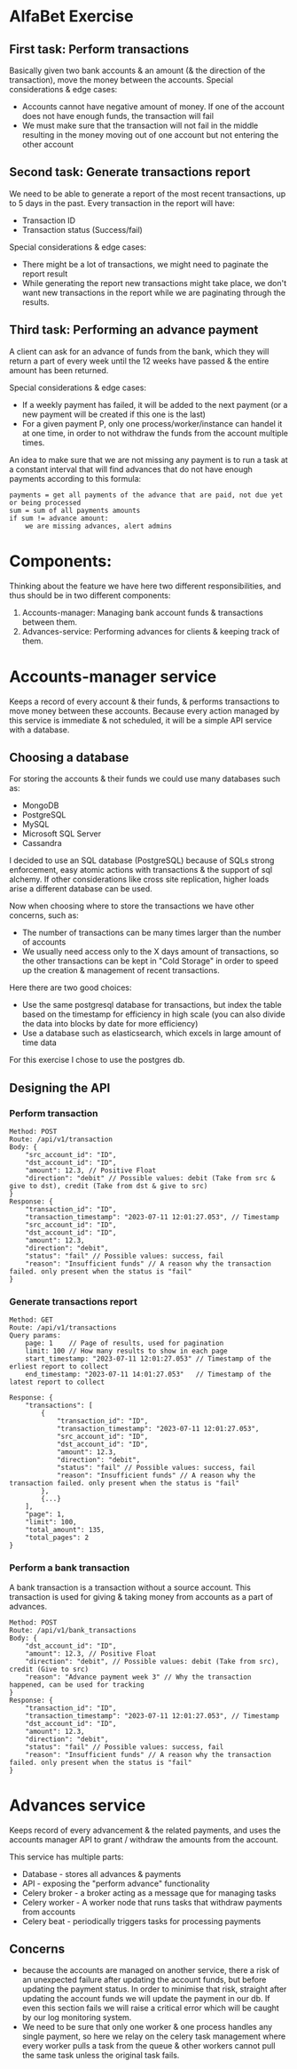 # AlfaBet Exercise

## First task: Perform transactions
Basically given two bank accounts & an amount (& the direction of the transaction), move the money between the accounts.
Special considerations & edge cases:
* Accounts cannot have negative amount of money. If one of the account does not have enough funds, the transaction will fail
* We must make sure that the transaction will not fail in the middle resulting in the money moving out of one account but not entering the other account

## Second task: Generate transactions report
We need to be able to generate a report of the most recent transactions, up to 5 days in the past.
Every transaction in the report will have:
* Transaction ID
* Transaction status (Success/fail)  

Special considerations & edge cases:
* There might be a lot of transactions, we might need to paginate the report result
* While generating the report new transactions might take place, we don't want new transactions in the report while we are paginating through the results.

## Third task: Performing an advance payment
A client can ask for an advance of funds from the bank, which they will return a part of every week until the 12 weeks have passed & the entire amount has been returned.

Special considerations & edge cases:
* If a weekly payment has failed, it will be added to the next payment 
  (or a new payment will be created if this one is the last)
* For a given payment P, only one process/worker/instance can handel it at one time, in order to not withdraw the funds from the account multiple times.

An idea to make sure that we are not missing any payment is to run a task at a constant interval that will find 
advances that do not have enough payments according to this formula:
```
payments = get all payments of the advance that are paid, not due yet or being processed
sum = sum of all payments amounts
if sum != advance amount:
    we are missing advances, alert admins
```

# Components:
Thinking about the feature we have here two different responsibilities, and thus should be in two different components:
1. Accounts-manager: Managing bank account funds & transactions between them.
2. Advances-service: Performing advances for clients & keeping track of them.

# Accounts-manager service
Keeps a record of every account & their funds, & performs transactions to move money between these accounts.
Because every action managed by this service is immediate & not scheduled, it will be a simple API service with a database.

## Choosing a database
For storing the accounts & their funds we could use many databases such as:
* MongoDB
* PostgreSQL
* MySQL
* Microsoft SQL Server
* Cassandra

I decided to use an SQL database (PostgreSQL) because of SQLs strong enforcement, easy atomic actions with transactions 
& the support of sql alchemy. If other considerations like cross site replication, higher loads arise a different 
database can be used.

Now when choosing where to store the transactions we have other concerns, such as:
* The number of transactions can be many times larger than the number of accounts
* We usually need access only to the X days amount of transactions, so the other transactions can be kept in "Cold Storage" in order to speed up the creation & management of recent transactions.

Here there are two good choices:
* Use the same postgresql database for transactions, but index the table based on the timestamp for efficiency 
in high scale (you can also divide the data into blocks by date for more efficiency)
* Use a database such as elasticsearch, which excels in large amount of time data

For this exercise I chose to use the postgres db.

## Designing the API
### Perform transaction
```
Method: POST
Route: /api/v1/transaction
Body: {
    "src_account_id": "ID",
    "dst_account_id": "ID",
    "amount": 12.3, // Positive Float
    "direction": "debit" // Possible values: debit (Take from src & give to dst), credit (Take from dst & give to src)
}
Response: {
    "transaction_id": "ID",
    "transaction_timestamp": "2023-07-11 12:01:27.053", // Timestamp
    "src_account_id": "ID",
    "dst_account_id": "ID",
    "amount": 12.3,
    "direction": "debit",
    "status": "fail" // Possible values: success, fail
    "reason": "Insufficient funds" // A reason why the transaction failed. only present when the status is "fail"
}
```
### Generate transactions report
```
Method: GET
Route: /api/v1/transactions
Query params:
    page: 1    // Page of results, used for pagination
    limit: 100 // How many results to show in each page
    start_timestamp: "2023-07-11 12:01:27.053" // Timestamp of the erliest report to collect
    end_timestamp: "2023-07-11 14:01:27.053"   // Timestamp of the latest report to collect
    
Response: {
    "transactions": [
        {
            "transaction_id": "ID",
            "transaction_timestamp": "2023-07-11 12:01:27.053",
            "src_account_id": "ID",
            "dst_account_id": "ID",
            "amount": 12.3,
            "direction": "debit",
            "status": "fail" // Possible values: success, fail
            "reason": "Insufficient funds" // A reason why the transaction failed. only present when the status is "fail"
        },
        {...}
    ],
    "page": 1,
    "limit": 100,
    "total_amount": 135,
    "total_pages": 2
}
```

### Perform a bank transaction
A bank transaction is a transaction without a source account. 
This transaction is used for giving & taking money from accounts as a part of advances.
```
Method: POST
Route: /api/v1/bank_transactions
Body: {
    "dst_account_id": "ID",
    "amount": 12.3, // Positive Float
    "direction": "debit", // Possible values: debit (Take from src), credit (Give to src)
    "reason": "Advance payment week 3" // Why the transaction happened, can be used for tracking
}
Response: {
    "transaction_id": "ID",
    "transaction_timestamp": "2023-07-11 12:01:27.053", // Timestamp
    "dst_account_id": "ID",
    "amount": 12.3,
    "direction": "debit",
    "status": "fail" // Possible values: success, fail
    "reason": "Insufficient funds" // A reason why the transaction failed. only present when the status is "fail"
}
```

# Advances service
Keeps record of every advancement & the related payments, and uses the accounts manager API to grant / withdraw the amounts from the account.

This service has multiple parts:
* Database - stores all advances & payments
* API - exposing the "perform advance" functionality
* Celery broker - a broker acting as a message que for managing tasks
* Celery worker - A worker node that runs tasks that withdraw payments from accounts
* Celery beat - periodically triggers tasks for processing payments

## Concerns
* because the accounts are managed on another service, 
  there a risk of an unexpected failure after updating the account funds, 
  but before updating the payment status.
  In order to minimise that risk, straight after updating the account funds we will update the payment in our db. 
  If even this section fails we will raise a critical error which will be caught by our log monitoring system.
* We need to be sure that only one worker & one process handles any single payment, so
  here we relay on the celery task management where every worker pulls a task from the queue & other workers cannot 
  pull the same task unless the original task fails.
